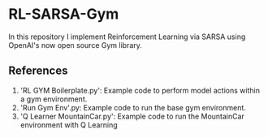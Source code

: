 # RL-SARSA-Gym
In this repository I implement Reinforcement Learning via SARSA using OpenAI's now open source Gym library.

## References
1. 'RL GYM Boilerplate.py': Example code to perform model actions within a gym environment.
2. 'Run Gym Env'.py: Example code to run the base gym environment.
3. 'Q Learner MountainCar.py': Example code to run the MountainCar environment with Q Learning